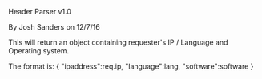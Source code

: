 Header Parser  v1.0

By Josh Sanders on 12/7/16

This will return an object containing requester's IP /  Language and Operating system.

The format is:
{ "ipaddress":req.ip, "language":lang, "software":software }